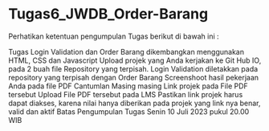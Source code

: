 # Tugas6_JWDB_Order-Barang

Perhatikan ketentuan pengumpulan Tugas berikut di bawah ini :

Tugas Login Validation dan Order Barang dikembangkan menggunakan HTML, CSS dan Javascript
Upload projek yang Anda kerjakan ke Git Hub IO, pada 2 buah file Repository yang terpisah. 
Login Validation diletakkan pada repository yang terpisah dengan Order Barang
Screenshoot hasil pekerjaan Anda pada file PDF
Cantumlan Masing masing Link projek pada File PDF tersebut
Upload File PDF tersebut pada LMS
Pastikan link projek harus dapat diakses, karena nilai hanya diberikan pada projek yang link nya benar, valid dan aktif
Batas Pengumpulan Tugas Senin 10 Juli 2023 pukul 20.00 WIB

